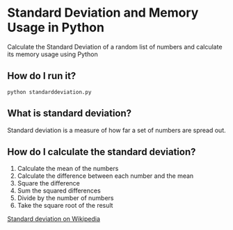 # Standard Deviation and Memory Usage in Python
 
Calculate the Standard Deviation of a random list of numbers and calculate its memory usage using Python

## How do I run it?
`python standarddeviation.py`

## What is standard deviation?
Standard deviation is a measure of how far a set of numbers are spread out.

## How do I calculate the standard deviation?

1. Calculate the mean of the numbers
2. Calculate the difference between each number and the mean
3. Square the difference
4. Sum the squared differences
5. Divide by the number of numbers
6. Take the square root of the result

[Standard deviation on Wikipedia](https://en.wikipedia.org/wiki/Standard_deviation)